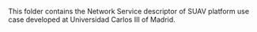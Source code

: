 This folder contains the Network Service descriptor of SUAV platform use case developed at Universidad Carlos III of Madrid.
